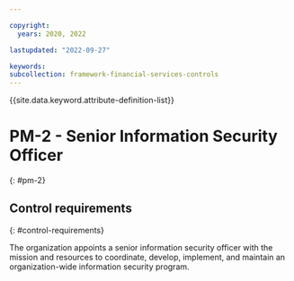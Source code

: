```yaml
---

copyright:
  years: 2020, 2022

lastupdated: "2022-09-27"

keywords: 
subcollection: framework-financial-services-controls
---
```


{{site.data.keyword.attribute-definition-list}}

         
# PM-2 - Senior Information Security Officer
{: #pm-2}

## Control requirements
{: #control-requirements}

The organization appoints a senior information security officer with the mission and resources to coordinate, develop, implement, and maintain an organization-wide information security program.



